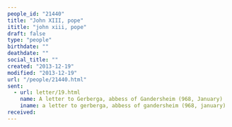 ```yaml
---
people_id: "21440"
title: "John XIII, pope"
ititle: "john xiii, pope"
draft: false
type: "people"
birthdate: ""
deathdate: ""
social_title: ""
created: "2013-12-19"
modified: "2013-12-19"
url: "/people/21440.html"
sent:
  - url: letter/19.html
    name: A letter to Gerberga, abbess of Gandersheim (968, January)
    iname: a letter to gerberga, abbess of gandersheim (968, january)
received:
---
```

